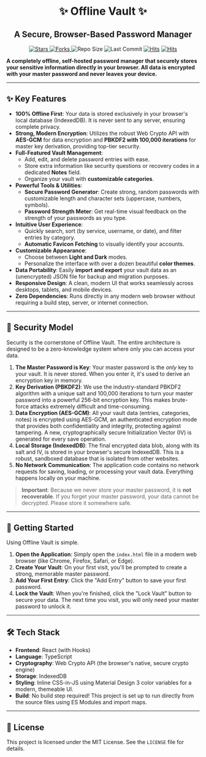 
<div align="center">
  <h1>✨ Offline Vault ✨</h1>
  <h2>A Secure, Browser-Based Password Manager</h2>
</div>

<div align="center">
    
  <!-- Dynamic Badges -->
  <a href="https://github.com/sapthesh/offline-vault/stargazers">
    <img src="https://img.shields.io/github/stars/sapthesh/offline-vault?style=for-the-badge&logo=github&color=b491ff&logoColor=white" alt="Stars">
  </a>
  <a href="https://github.com/sapthesh/offline-vault/network/members">
    <img src="https://img.shields.io/github/forks/sapthesh/offline-vault?style=for-the-badge&logo=github&color=89c4f4&logoColor=white" alt="Forks">
  </a>
  <img src="https://img.shields.io/github/repo-size/sapthesh/offline-vault?style=for-the-badge&logo=github&color=ff69b4&logoColor=white" alt="Repo Size">
  <img src="https://img.shields.io/github/last-commit/sapthesh/offline-vault?style=for-the-badge&logo=github&color=f4d03f&logoColor=white" alt="Last Commit">
  <a href="https://hits.sh/github.com/sapthesh/offline-vaulta/"><img alt="Hits" src="https://hits.sh/github.com/sapthesh/offline-vault.svg?style=for-the-badge"/></a>
  <a href="https://hits.sh/github.com/sapthesh/offline-vault/"><img alt="Hits" src="https://hits.sh/github.com/sapthesh/offline-vault.svg?view=today-total&style=for-the-badge&color=fe7d37"/></a>
</div>

**A completely offline, self-hosted password manager that securely stores your sensitive information directly in your browser. All data is encrypted with your master password and never leaves your device.**

---

## ✨ Key Features

-   **100% Offline First**: Your data is stored exclusively in your browser's local database (IndexedDB). It is never sent to any server, ensuring complete privacy.
-   **Strong, Modern Encryption**: Utilizes the robust Web Crypto API with **AES-GCM** for data encryption and **PBKDF2 with 100,000 iterations** for master key derivation, providing top-tier security.
-   **Full-Featured Vault Management**:
    -   Add, edit, and delete password entries with ease.
    -   Store extra information like security questions or recovery codes in a dedicated **Notes** field.
    -   Organize your vault with **customizable categories**.
-   **Powerful Tools & Utilities**:
    -   **Secure Password Generator**: Create strong, random passwords with customizable length and character sets (uppercase, numbers, symbols).
    -   **Password Strength Meter**: Get real-time visual feedback on the strength of your passwords as you type.
-   **Intuitive User Experience**:
    -   Quickly search, sort (by service, username, or date), and filter entries by category.
    -   **Automatic Favicon Fetching** to visually identify your accounts.
-   **Customizable Appearance**:
    -   Choose between **Light and Dark** modes.
    -   Personalize the interface with over a dozen beautiful **color themes**.
-   **Data Portability**: Easily **import and export** your vault data as an (unencrypted) JSON file for backup and migration purposes.
-   **Responsive Design**: A clean, modern UI that works seamlessly across desktops, tablets, and mobile devices.
-   **Zero Dependencies**: Runs directly in any modern web browser without requiring a build step, server, or internet connection.

---

## 🔐 Security Model

Security is the cornerstone of Offline Vault. The entire architecture is designed to be a zero-knowledge system where only you can access your data.

1.  **The Master Password is Key**: Your master password is the *only* key to your vault. It is never stored. When you enter it, it's used to derive an encryption key in memory.
2.  **Key Derivation (PBKDF2)**: We use the industry-standard PBKDF2 algorithm with a unique salt and 100,000 iterations to turn your master password into a powerful 256-bit encryption key. This makes brute-force attacks extremely difficult and time-consuming.
3.  **Data Encryption (AES-GCM)**: All your vault data (entries, categories, notes) is encrypted using AES-GCM, an authenticated encryption mode that provides both confidentiality and integrity, protecting against tampering. A new, cryptographically secure Initialization Vector (IV) is generated for every save operation.
4.  **Local Storage (IndexedDB)**: The final encrypted data blob, along with its salt and IV, is stored in your browser's secure IndexedDB. This is a robust, sandboxed database that is isolated from other websites.
5.  **No Network Communication**: The application code contains no network requests for saving, loading, or processing your vault data. Everything happens locally on your machine.

> **Important**: Because we never store your master password, it is **not recoverable**. If you forget your master password, your data cannot be decrypted. Please store it somewhere safe.

---

## 🚀 Getting Started

Using Offline Vault is simple.

1.  **Open the Application**: Simply open the `index.html` file in a modern web browser (like Chrome, Firefox, Safari, or Edge).
2.  **Create Your Vault**: On your first visit, you'll be prompted to create a strong, memorable master password.
3.  **Add Your First Entry**: Click the "Add Entry" button to save your first password.
4.  **Lock the Vault**: When you're finished, click the "Lock Vault" button to secure your data. The next time you visit, you will only need your master password to unlock it.

---

## 🛠️ Tech Stack

-   **Frontend**: React (with Hooks)
-   **Language**: TypeScript
-   **Cryptography**: Web Crypto API (the browser's native, secure crypto engine)
-   **Storage**: IndexedDB
-   **Styling**: Inline CSS-in-JS using Material Design 3 color variables for a modern, themeable UI.
-   **Build**: No build step required! This project is set up to run directly from the source files using ES Modules and import maps.

---

## 📄 License

This project is licensed under the MIT License. See the `LICENSE` file for details.
